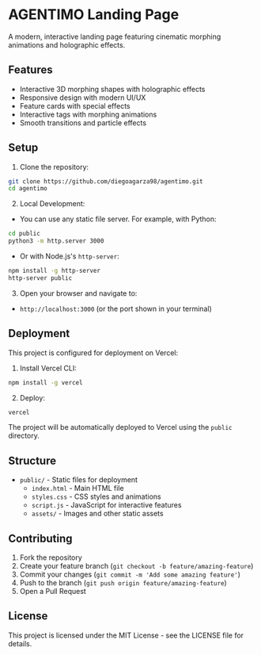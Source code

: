 # AGENTIMO Landing Page

A modern, interactive landing page featuring cinematic morphing animations and holographic effects.

## Features

- Interactive 3D morphing shapes with holographic effects
- Responsive design with modern UI/UX
- Feature cards with special effects
- Interactive tags with morphing animations
- Smooth transitions and particle effects

## Setup

1. Clone the repository:
```bash
git clone https://github.com/diegoagarza98/agentimo.git
cd agentimo
```

2. Local Development:
- You can use any static file server. For example, with Python:
```bash
cd public
python3 -m http.server 3000
```
- Or with Node.js's `http-server`:
```bash
npm install -g http-server
http-server public
```

3. Open your browser and navigate to:
- `http://localhost:3000` (or the port shown in your terminal)

## Deployment

This project is configured for deployment on Vercel:

1. Install Vercel CLI:
```bash
npm install -g vercel
```

2. Deploy:
```bash
vercel
```

The project will be automatically deployed to Vercel using the `public` directory.

## Structure

- `public/` - Static files for deployment
  - `index.html` - Main HTML file
  - `styles.css` - CSS styles and animations
  - `script.js` - JavaScript for interactive features
  - `assets/` - Images and other static assets

## Contributing

1. Fork the repository
2. Create your feature branch (`git checkout -b feature/amazing-feature`)
3. Commit your changes (`git commit -m 'Add some amazing feature'`)
4. Push to the branch (`git push origin feature/amazing-feature`)
5. Open a Pull Request

## License

This project is licensed under the MIT License - see the LICENSE file for details.
